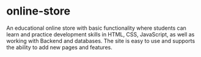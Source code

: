 # online-store
 An educational online store with basic functionality where students can learn and practice development skills in HTML, CSS, JavaScript, as well as working with Backend and databases. The site is easy to use and supports the ability to add new pages and features.
